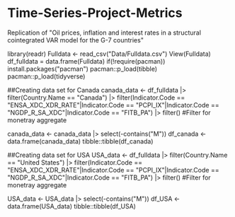 # Time-Series-Project-Metrics
Replication of "Oil prices, inflation and interest rates in a structural cointegrated VAR model for the G-7 countries"

library(readr)
Fulldata <- read_csv("Data/Fulldata.csv")
View(Fulldata)
df_fulldata = data.frame(Fulldata)
if(!require(pacman)) install.packages("pacman")
pacman::p_load(tibble)
pacman::p_load(tidyverse)

##Creating data set for Canada
canada_data <-  df_fulldata |> 
    filter(Country.Name == "Canada") |> 
    filter(Indicator.Code == "ENSA_XDC_XDR_RATE"|Indicator.Code == "PCPI_IX"|Indicator.Code == "NGDP_R_SA_XDC"|Indicator.Code == "FITB_PA") |>
    filter() #Filter for monetray aggregate

canada_data <- canada_data |> select(-contains("M"))
df_canada <- data.frame(canada_data)
tibble::tibble(df_canada)

##Creating data set for USA
USA_data <-  df_fulldata |> 
    filter(Country.Name == "United States") |> 
    filter(Indicator.Code == "ENSA_XDC_XDR_RATE"|Indicator.Code == "PCPI_IX"|Indicator.Code == "NGDP_R_SA_XDC"|Indicator.Code == "FITB_PA") |>
    filter() #Filter for monetray aggregate

USA_data <- USA_data |> select(-contains("M"))
df_USA <- data.frame(USA_data)
tibble::tibble(df_USA)

